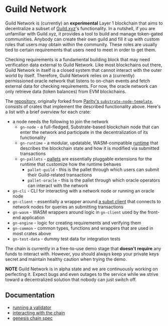# Guild Network

Guild Network is (currently) an **experimental** Layer 1 blockchain that aims
to decentralize a subset of [Guild.xyz](https://guild.xyz)'s functionality. In
a nutshell, if you are unfamiliar with Guild.xyz, it provides a tool to build
and manage token-gated communities. Anybody can create their own guild and fill
it up with custom roles that users may obtain within the community. These roles
are usually tied to certain requirements that users need to meet in order to
get them.

Checking requirements is a fundamental building block that may need
verification data external to Guild Network. Like most blockchains out there,
Guild Network in itself is a closed system that cannot interact with the outer
world by itself. Therefore, Guild Network relies on a (currently) permissioned
oracle network that listens to on-chain events and fetch external data for
checking requirements. For now, the oracle network can only retrieve data
(token balances) from EVM blockchains.

The [repository](https://github.com/agoraxyz/guild-network), originally forked
from [Parity's `substrate-node-template`](https://github.com/substrate-developer-hub/substrate-node-template),
consists of crates that implement the described functionality above. Here's a
list with a brief overview for each crate:
- a node needs the following to join the network
	- `gn-node` - a full-fledged, Substrate-based blockchain node that can enter the network and participate in the decentralization of its functionality
	- `gn-runtime` - a modular, updatable, WASM-compatible [runtime](https://docs.substrate.io/fundamentals/runtime-development/) that describes the blockchain state and how it is modified via submitted transactions
	- `gn-pallets` - [pallets](https://docs.substrate.io/tutorials/work-with-pallets/) are essentially pluggable extensions for the runtime that customize how the runtime behaves
		- `pallet-guild` - this is the pallet through which users can submit their Guild-related transactions
		- `pallet-oracle` - this is the pallet through which oracle operators can interact with the network
- `gn-cli` - CLI for interacting with a network node or running an oracle node
- `gn-client` - essentially a wrapper around [a subxt client](https://docs.rs/subxt/latest/subxt/) that connects to network nodes for queries an submitting transactions
- `gn-wasm` - WASM wrappers around logic in `gn-client` used by the front-end application
- `gn-engine` - logic for creating requirements and verifying them
- `gn-common` - common types, functions and wrappers that are used in most crates above
- `gn-test-data` - dummy test data for integration tests

The chain is currently in a free-to-use demo stage that **doesn't require** any
funds to interact with. However, you should always keep your private keys
secret and maintain healthy caution when trying the demo.

**NOTE** Guild Network is in alpha state and we are continuously working on
perfecting it. Expect bugs and even outages to the service while we strive
toward a decentralized solution that nobody can just switch off.

## Documentation

- [running a validator](docs/validator.md)
- [interacting with the chain](docs/interaction.md)
- [genesis chain spec](docs/chain-spec.md)
